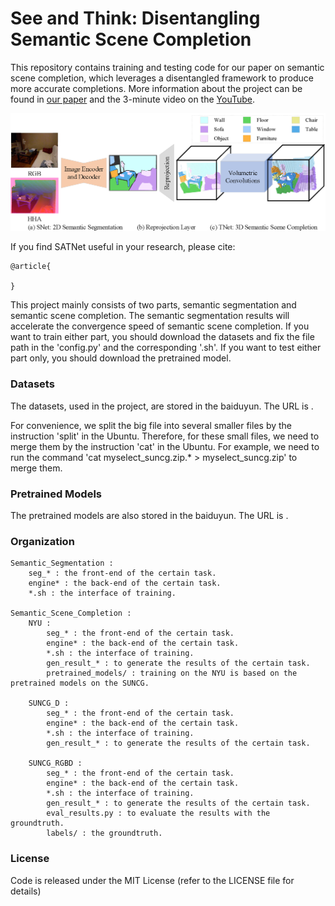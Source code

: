 # See and Think: Disentangling Semantic Scene Completion

This repository contains training and testing code for our paper on semantic scene completion, which leverages a disentangled framework to produce more accurate completions. More information about the project can be found in [our paper](https://papers.nips.cc/paper/7310-see-and-think-disentangling-semantic-scene-completion.pdf) and the 3-minute video on the [YouTube](https://youtu.be/YXvniY2U5ml).

![framework](image/framework.png)

If you find SATNet useful in your research, please cite:

	@article{
		
	}

This project mainly consists of two parts, semantic segmentation and semantic scene completion. The semantic segmentation results will accelerate the convergence speed of semantic scene completion. If you want to train either part, you should download the datasets and fix the file path in the 'config.py' and the corresponding '.sh'. If you want to test either part only, you should download the pretrained model.

### Datasets

The datasets, used in the project, are stored in the baiduyun. The URL is []().

For convenience, we split the big file into several smaller files by the instruction 'split' in the Ubuntu. Therefore, for these small files, we need to merge them by the instruction 'cat' in the Ubuntu. For example, we need to run the command 'cat myselect_suncg.zip.* > myselect_suncg.zip' to merge them.

### Pretrained Models

The pretrained models are also stored in the baiduyun. The URL is []().

### Organization

	Semantic_Segmentation : 
		seg_* : the front-end of the certain task.
		engine* : the back-end of the certain task.
		*.sh : the interface of training.
	
	Semantic_Scene_Completion :
		NYU :
			seg_* : the front-end of the certain task.
			engine* : the back-end of the certain task.
			*.sh : the interface of training.
			gen_result_* : to generate the results of the certain task.
			pretrained_models/ : training on the NYU is based on the pretrained models on the SUNCG.
	
		SUNCG_D :
			seg_* : the front-end of the certain task.
			engine* : the back-end of the certain task.
			*.sh : the interface of training.
			gen_result_* : to generate the results of the certain task.
	
		SUNCG_RGBD :
			seg_* : the front-end of the certain task.
			engine* : the back-end of the certain task.
			*.sh : the interface of training.
			gen_result_* : to generate the results of the certain task.
			eval_results.py : to evaluate the results with the groundtruth.
			labels/ : the groundtruth.

### License

Code is released under the MIT License (refer to the LICENSE file for details)
